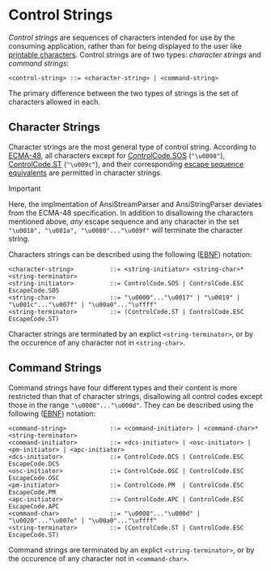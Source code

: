 # Control Strings

*Control strings* are sequences of characters intended for use by the consuming application, rather than for being displayed to the user like [printable characters](PrintableCharacters.md). Control strings are of two types: *character strings* and *command strings*:

```bnf
<control-string> ::= <character-string> | <command-string>
```

The primary difference between the two types of strings is the set of characters allowed in each.

## Character Strings

Character strings are the most general type of control string. According to [ECMA-48](References.md#ecma-48), all characters except for [ControlCode.SOS](xref:Microlithic.Text.Ansi.ControlCode.SOS) (`"\u0098"`), [ControlCode.ST](xref:Microlithic.Text.Ansi.ControlCode.ST) (`"\u009c"`), and their corresponding [escape sequence equivalents](EscapeSequences.md#fe-escape-sequences) are permitted in character strings.

> [!IMPORTANT]
> Here, the implmentation of AnsiStreamParser and AnsiStringParser deviates from the ECMA-48 specification. In addition to disallowing the characters mentioned above, *any* escape sequence and any character in the set `"\u0018", "\u001a", "\u0080"..."\u009f"` will terminate the character string.

Characters strings can be described using the following ([EBNF](EBNF.md)) notation:

```bnf
<character-string>          ::= <string-initiator> <string-char>* <string-terminator>
<string-initiator>          ::= ControlCode.SOS | ControlCode.ESC EscapeCode.SOS
<string-char>               ::= "\u0000"..."\u0017" | "\u0019" | "\u001c"..."\u007f" | "\u00a0"..."\uffff"
<string-terminator>         ::= (ControlCode.ST | ControlCode.ESC EscapeCode.ST)
```

Character strings are terminated by an explict `<string-terminator>`, or by the occurence of any character not in `<string-char>`.

## Command Strings

Command strings have four different types and their content is more restricted than that of character strings, disallowing all control codes except those in the range `"\u0008"..."\u000d"`. They can be described using the following ([EBNF](EBNF.md)) notation:

```bnf
<command-string>            ::= <command-initiator> | <command-char>* <string-terminator>
<command-initiator>         ::= <dcs-initiator> | <osc-initiator> | <pm-initiator> | <apc-initiator>
<dcs-initiator>             ::= ControlCode.DCS | ControlCode.ESC EscapeCode.DCS
<osc-initiator>             ::= ControlCode.OSC | ControlCode.ESC EscapeCode.OSC
<pm-initiator>              ::= ControlCode.PM  | ControlCode.ESC EscapeCode.PM
<apc-initiator>             ::= ControlCode.APC | ControlCode.ESC EscapeCode.APC
<command-char>              ::= "\u0008"..."\u000d" | "\u0020"..."\u007e" | "\u00a0"..."\uffff"
<string-terminator>         ::= (ControlCode.ST | ControlCode.ESC EscapeCode.ST)
```

Command strings are terminated by an explict `<string-terminator>`, or by the occurence of any character not in `<command-char>`.
